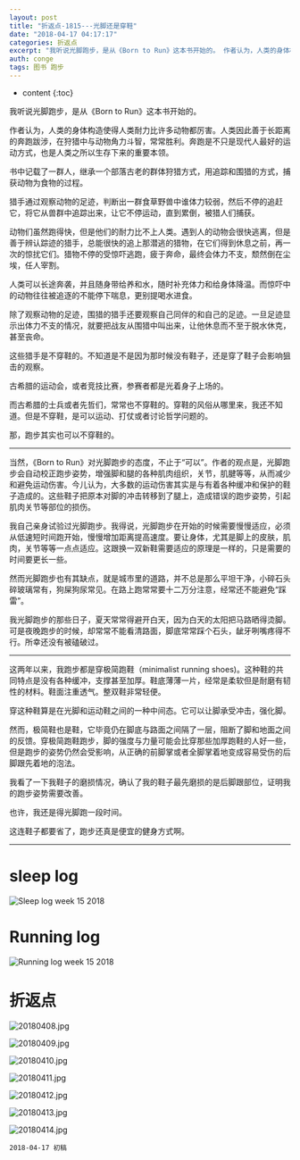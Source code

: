 ```yaml
---
layout: post
title: "折返点-1815---光脚还是穿鞋"
date: "2018-04-17 04:17:17"
categories: 折返点
excerpt: "我听说光脚跑步，是从《Born to Run》这本书开始的。 作者认为，人类的身体构造使得人类耐力比许多动物都厉害。人类因此善于长距离的奔跑跋涉，在狩猎中与动物角力斗智，常常胜利。奔跑是不只是现代人最好的运动方式，也是人类之所以生存下来的重要本领..."
auth: conge
tags: 图书 跑步
---
```

* content
{:toc}

我听说光脚跑步，是从《Born to Run》这本书开始的。

作者认为，人类的身体构造使得人类耐力比许多动物都厉害。人类因此善于长距离的奔跑跋涉，在狩猎中与动物角力斗智，常常胜利。奔跑是不只是现代人最好的运动方式，也是人类之所以生存下来的重要本领。

书中记载了一群人，继承一个部落古老的群体狩猎方式，用追踪和围猎的方式，捕获动物为食物的过程。

猎手通过观察动物的足迹，判断出一群食草野兽中谁体力较弱，然后不停的追赶它，将它从兽群中追踪出来，让它不停运动，直到累倒，被猎人们捕获。

动物们虽然跑得快，但是他们的耐力比不上人类。遇到人的动物会很快逃离，但是善于辨认踪迹的猎手，总能很快的追上那潜逃的猎物，在它们得到休息之前，再一次的惊扰它们。猎物不停的受惊吓逃跑，疲于奔命，最终会体力不支，颓然倒在尘埃，任人宰割。

人类可以长途奔袭，并且随身带给养和水，随时补充体力和给身体降温。而惊吓中的动物往往被追逐的不能停下喘息，更别提喝水进食。

除了观察动物的足迹，围猎的猎手还要观察自己同伴的和自己的足迹。一旦足迹显示出体力不支的情况，就要把战友从围猎中叫出来，让他休息而不至于脱水休克，甚至丧命。

这些猎手是不穿鞋的。不知道是不是因为那时候没有鞋子，还是穿了鞋子会影响狙击的观察。

古希腊的运动会，或者竞技比赛，参赛者都是光着身子上场的。

而古希腊的士兵或者先哲们，常常也不穿鞋的。穿鞋的风俗从哪里来，我还不知道。但是不穿鞋，是可以运动、打仗或者讨论哲学问题的。

那，跑步其实也可以不穿鞋的。

-----

当然，《Born to Run》对光脚跑步的态度，不止于“可以”。作者的观点是，光脚跑步会自动校正跑步姿势，增强脚和腿的各种肌肉组织，关节，肌腱等等，从而减少和避免运动伤害。今儿认为，大多数的运动伤害其实是与有着各种缓冲和保护的鞋子造成的。这些鞋子把原本对脚的冲击转移到了腿上，造成错误的跑步姿势，引起肌肉关节等部位的损伤。

我自己亲身试验过光脚跑步。我得说，光脚跑步在开始的时候需要慢慢适应，必须从低速短时间跑开始，慢慢增加距离提高速度。要让身体，尤其是脚上的皮肤，肌肉，关节等等一点点适应。这跟换一双新鞋需要适应的原理是一样的，只是需要的时间要更长一些。

然而光脚跑步也有其缺点，就是城市里的道路，并不总是那么平坦干净，小碎石头碎玻璃常有，狗屎狗尿常见。在路上跑常常要十二万分注意，经常还不能避免“踩雷”。

我光脚跑步的那些日子，夏天常常得避开白天，因为白天的太阳把马路晒得烫脚。可是夜晚跑步的时候，却常常不能看清路面，脚底常常踩个石头，龇牙咧嘴疼得不行。所幸还没有被磕破过。

----

这两年以来，我跑步都是穿极简跑鞋（minimalist running shoes)。这种鞋的共同特点是没有各种缓冲，支撑甚至加厚。鞋底薄薄一片，经常是柔软但是耐磨有韧性的材料。鞋面注重透气。整双鞋非常轻便。

穿这种鞋算是在光脚和运动鞋之间的一种中间态。它可以让脚承受冲击，强化脚。

然而，极简鞋也是鞋，它毕竟仍在脚底与路面之间隔了一层，阻断了脚和地面之间的反馈。穿极简跑鞋跑步，脚的强度与力量可能会比穿那些加厚跑鞋的人好一些，但是跑步的姿势仍然会受影响，从正确的前脚掌或者全脚掌着地变成容易受伤的后脚跟先着地的泡法。

我看了一下我鞋子的磨损情况，确认了我的鞋子最先磨损的是后脚跟部位，证明我的跑步姿势需要改善。

也许，我还是得光脚跑一段时间。

这连鞋子都要省了，跑步还真是便宜的健身方式啊。

----

# sleep log
![Sleep log week 15 2018](/assets/images/折返点/118382-7116c323b2ab21b2.png)

# Running log
![Running log week 15 2018](/assets/images/折返点/118382-a545d10fa9571206.png)

# 折返点
![20180408.jpg](/assets/images/折返点/118382-516f04acdc496539.jpg)

![20180409.jpg](/assets/images/折返点/118382-c7f5fd43e44d193b.jpg)

![20180410.jpg](/assets/images/折返点/118382-fbb2bd58b37e79c2.jpg)

![20180411.jpg](/assets/images/折返点/118382-6b1500dd6bf7cc48.jpg)

![20180412.jpg](/assets/images/折返点/118382-6210808c307ef123.jpg)

![20180413.jpg](/assets/images/折返点/118382-1ba7d65c60415e89.jpg)

![20180414.jpg](/assets/images/折返点/118382-460e634eb89227be.jpg)

```
2018-04-17 初稿
```
